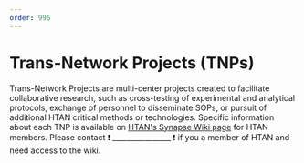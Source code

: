 ```yaml
---
order: 996
---
```


# Trans-Network Projects (TNPs)
Trans-Network Projects are multi-center projects created to facilitate collaborative research, such as cross-testing of experimental and analytical protocols, exchange of personnel to disseminate SOPs, or pursuit of additional HTAN critical methods or technologies.  Specific information about each TNP is available on [HTAN's Synapse Wiki page](https://www.synapse.org/#!Synapse:syn17022193/wiki/584990) for HTAN members. Please contact :exclamation: ________________ :exclamation: if you a member of HTAN and need access to the wiki.

